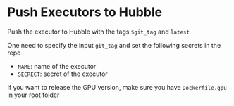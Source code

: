 # Push Executors to Hubble

Push the executor to Hubble with the tags `$git_tag` and `latest`

One need to specify the input `git_tag` and set the following secrets in the repo

- `NAME`: name of the executor
- `SECRECT`: secret of the executor

If you want to release the GPU version, make sure you have `Dockerfile.gpu` in your root folder